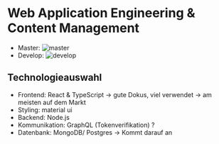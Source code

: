 # Web Application Engineering & Content Management
- Master: ![master](https://github.com/schoenenberg/waecm-group-09/workflows/CI/badge.svg?branch=master) 
- Develop: ![develop](https://github.com/schoenenberg/waecm-group-09/workflows/CI/badge.svg?branch=develop)

## Technologieauswahl

- Frontend: React & TypeScript -> gute Dokus, viel verwendet -> am meisten auf dem Markt
- Styling: material ui
- Backend: Node.js
- Kommunikation: GraphQL (Tokenverifikation) ?
- Datenbank: MongoDB/ Postgres -> Kommt darauf an
